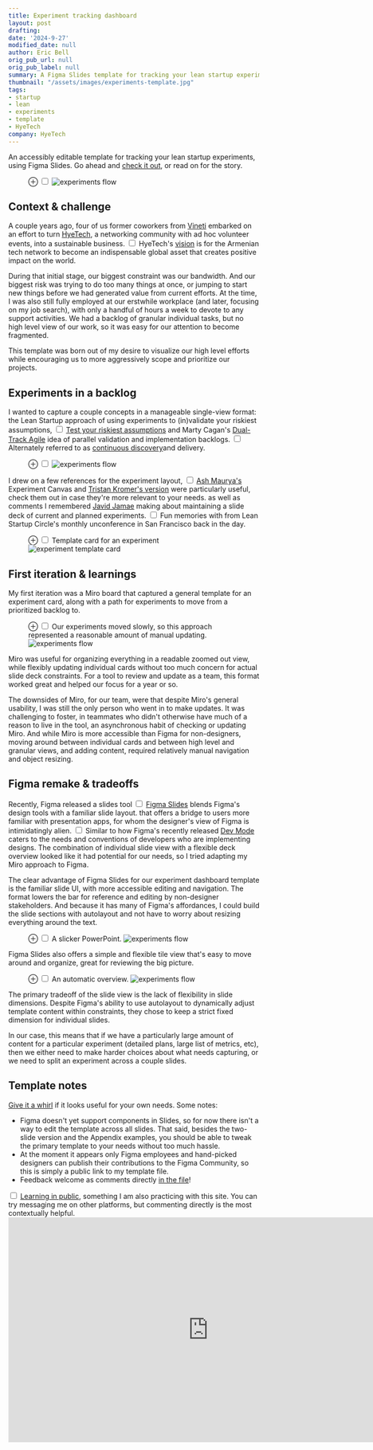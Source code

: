 ```yaml
---
title: Experiment tracking dashboard
layout: post
drafting: 
date: '2024-9-27'
modified_date: null
author: Eric Bell
orig_pub_url: null
orig_pub_label: null
summary: A Figma Slides template for tracking your lean startup experiments.
thumbnail: "/assets/images/experiments-template.jpg"
tags:
- startup
- lean
- experiments
- template
- HyeTech
company: HyeTech
---
```


An accessibly editable template for tracking your lean startup experiments, using Figma Slides. Go ahead and [check it out](https://www.figma.com/slides/Hv3GJxpUCt0NU8qFs6dMMF/Experiment-tracking-dashboard-%5Btemplate%5D?node-id=1-26&t=Jv8o14Xs2BjpbGRw-1), or read on for the story.

<figure class="fullwidth">
		<label for="mn-concept" class="margin-toggle">⊕</label>
		<input type="checkbox" id="mn-concept" class="margin-toggle">
		<img src="/assets/images/experiments-concept.jpg" alt="experiments flow">
</figure>

## Context & challenge

A couple years ago, four of us former coworkers from [Vineti](/roles/Vineti) embarked on an effort to turn [HyeTech](https://hyetech.io), a networking community with ad hoc volunteer events, into a sustainable business.<label for="sn-1" class="margin-toggle sidenote-number"></label>
<input type="checkbox" id="sn-1" class="margin-toggle"/>
<span class="sidenote">HyeTech's <a href="https://www.hyetech.io/vision-and-mission">vision</a> is for the Armenian tech network to become an indispensable global asset that creates positive impact on the world.</span>

During that initial stage, our biggest constraint was our bandwidth. And our biggest risk was trying to do too many things at once, or jumping to start new things before we had generated value from current efforts. At the time, I was also still fully employed at our erstwhile workplace (and later, focusing on my job search), with only a handful of hours a week to devote to any support activities. We had a backlog of granular individual tasks, but no high level view of our work, so it was easy for our attention to become fragmented.

This template was born out of my desire to visualize our high level efforts while encouraging us to more aggressively scope and prioritize our projects.

## Experiments in a backlog

I wanted to capture a couple concepts in a manageable single-view format: the Lean Startup approach of using experiments to (in)validate your riskiest assumptions,<label for="sn-2" class="margin-toggle sidenote-number"></label>
<input type="checkbox" id="sn-2"	class="margin-toggle"/>
<span class="sidenote"><a href="https://togroundcontrol.com/blog/risky-assumptions-and-experiments-where-do-i-start/">Test your riskiest assumptions</a></span>
and Marty Cagan's <a href="https://www.svpg.com/dual-track-agile/">Dual-Track Agile</a> idea of parallel validation and implementation backlogs.<label for="sn-3" class="margin-toggle sidenote-number"></label>
<input type="checkbox" id="sn-3"	class="margin-toggle"/>
<span class="sidenote">Alternately referred to as <a href="https://www.svpg.com/continuous-discovery/">continuous discovery</a>and delivery.</span>

<figure class="fullwidth">
		<label for="mn-flow" class="margin-toggle">⊕</label>
		<input type="checkbox" id="mn-flow" class="margin-toggle">
		<img src="/assets/images/experiments-flow.jpg" alt="experiments flow">
</figure>

I drew on a few references for the experiment layout,<label for="sn-4" class="margin-toggle sidenote-number"></label>
<input type="checkbox" id="sn-4"	class="margin-toggle"/>
<span class="sidenote"><a href="https://www.designabetterbusiness.tools/tools/experiment-canvas">Ash Maurya's</a> Experiment Canvas and <a href="https://www.kromatic.com/innovation-resources/learn-smart">Tristan Kromer's version</a> were particularly useful, check them out in case they're more relevant to your needs.</span>
as well as comments I remembered [Javid Jamae](https://www.linkedin.com/in/jamae/) making about maintaining a slide deck of current and planned experiments.<label for="sn-5" class="margin-toggle sidenote-number"></label>
<input type="checkbox" id="sn-5"	class="margin-toggle"/>
<span class="sidenote">Fun memories with from Lean Startup Circle's monthly unconference in San Francisco back in the day.</span>

<figure class="">
		<label for="mn-template" class="margin-toggle">⊕</label>
		<input type="checkbox" id="mn-template" class="margin-toggle">
		<span class="marginnote">Template card for an experiment</span>
		<img src="/assets/images/experiments-template.jpg" alt="experiment template card">
</figure>

## First iteration & learnings

My first iteration was a Miro board that captured a general template for an experiment card, along with a path for experiments to move from a prioritized backlog to.

<figure>
	<label for="mn-miro" class="margin-toggle">⊕</label>
	<input type="checkbox" id="mn-miro" class="margin-toggle">
	<span class="marginnote">Our experiments moved slowly, so this approach represented a reasonable amount of manual updating.</span>
	<img src="/assets/images/experiments-miro.png" alt="experiments flow">
</figure>

Miro was useful for organizing everything in a readable zoomed out view, while flexibly updating individual cards without too much concern for actual slide deck constraints. For a tool to review and update as a team, this format worked great and helped our focus for a year or so.

The downsides of Miro, for our team, were that despite Miro's general usability, I was still the only person who went in to make updates. It was challenging to foster, in teammates who didn't otherwise have much of a reason to live in the tool, an asynchronous habit of checking or updating Miro. And while Miro is more accessible than Figma for non-designers, moving around between individual cards and between high level and granular views, and adding content, required relatively manual navigation and object resizing.

## Figma remake & tradeoffs

Recently, Figma released a slides tool<label for="sn-6" class="margin-toggle sidenote-number"></label>
<input type="checkbox" id="sn-6"	class="margin-toggle"/>
<span class="sidenote"><a href="">Figma Slides</a> blends Figma's design tools with a familiar slide layout.</span>
that offers a bridge to users more familiar with presentation apps, for whom the designer's view of Figma is intimidatingly alien.<label for="sn-7" class="margin-toggle sidenote-number"></label>
<input type="checkbox" id="sn-7" class="margin-toggle"/>
<span class="sidenote">Similar to how Figma's recently released <a href="https://www.figma.com/dev-mode/">Dev Mode</a> caters to the needs and conventions of developers who are implementing designs.</span>
The combination of individual slide view with a flexible deck overview looked like it had potential for our needs, so I tried adapting my Miro approach to Figma.

The clear advantage of Figma Slides for our experiment dashboard template is the familiar slide UI, with more accessible editing and navigation. The format lowers the bar for reference and editing by non-designer stakeholders. And because it has many of Figma's affordances, I could build the slide sections with autolayout and not have to worry about resizing everything around the text.

<figure>
	<label for="mn-figma-slides" class="margin-toggle">⊕</label>
	<input type="checkbox" id="mn-figma-slides" class="margin-toggle">
	<span class="marginnote">A slicker PowerPoint.</span>
	<img src="/assets/images/experiments-figma-slide.png" alt="experiments flow">
</figure>

Figma Slides also offers a simple and flexible tile view that's easy to move around and organize, great for reviewing the big picture.

<figure>
	<label for="mn-figma-overview" class="margin-toggle">⊕</label>
	<input type="checkbox" id="mn-figma-overview" class="margin-toggle">
	<span class="marginnote">An automatic overview.</span>
	<img src="/assets/images/experiments-figma-overview.png" alt="experiments flow">
</figure>

The primary tradeoff of the slide view is the lack of flexibility in slide dimensions. Despite Figma's ability to use autolayout to dynamically adjust template content within constraints, they chose to keep a strict fixed dimension for individual slides. 

In our case, this means that if we have a particularly large amount of content for a particular experiment (detailed plans, large list of metrics, etc), then we either need to make harder choices about what needs capturing, or we need to split an experiment across a couple slides.

## Template notes

<a href="https://www.figma.com/slides/Hv3GJxpUCt0NU8qFs6dMMF/Experiment-tracking-dashboard-%5Btemplate%5D?node-id=1-26&t=Jv8o14Xs2BjpbGRw-1">Give it a whirl</a> if it looks useful for your own needs. Some notes:
- Figma doesn't yet support components in Slides, so for now there isn't a way to edit the template across all slides. That said, besides the two-slide version and the Appendix examples, you should be able to tweak the primary template to your needs without too much hassle.  
- At the moment it appears only Figma employees and hand-picked designers can publish their contributions to the Figma Community, so this is simply a public link to my template file.
- Feedback welcome as comments directly <a href="https://www.figma.com/slides/Hv3GJxpUCt0NU8qFs6dMMF/Experiment-tracking-dashboard-%5Btemplate%5D?node-id=1-26&t=Jv8o14Xs2BjpbGRw-1">in the file</a>!<label for="sn-8" class="margin-toggle sidenote-number"></label>
<input type="checkbox" id="sn-8"	class="margin-toggle"/>
<span class="sidenote"><a href="https://www.swyx.io/learn-in-public/">Learning in public</a>, something I am also practicing with this site.</span>
You can try messaging me on other platforms, but commenting directly is the most contextually helpful.

<iframe style="border: 1px solid rgba(0, 0, 0, 0.1);" width="800" height="450" src="https://embed.figma.com/slides/Hv3GJxpUCt0NU8qFs6dMMF/Experiment-tracking-dashboard-%5Btemplate%5D?node-id=1-26&embed-host=share " allowfullscreen></iframe>
